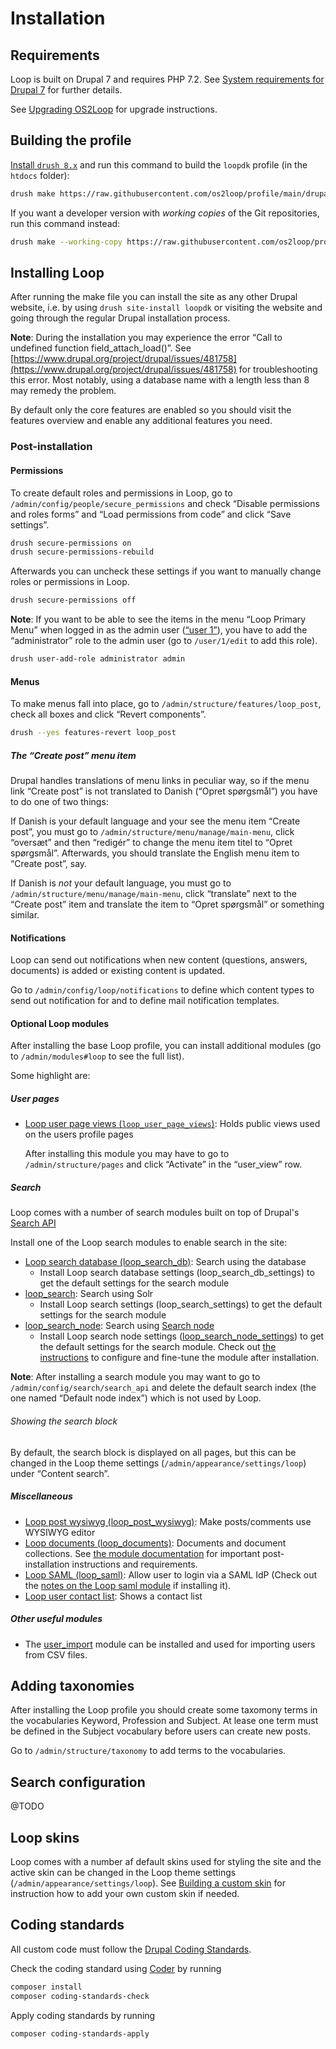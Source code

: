 # Installation

## Requirements

Loop is built on Drupal 7 and requires PHP 7.2. See [System requirements for
Drupal 7](https://www.drupal.org/docs/7/system-requirements) for further
details.

See [Upgrading OS2Loop](UPGRADE.md) for upgrade instructions.

## Building the profile

[Install `drush 8.x`](https://docs.drush.org/en/8.x/) and run this command to build
the `loopdk` profile (in the `htdocs` folder):

```sh
drush make https://raw.githubusercontent.com/os2loop/profile/main/drupal.make htdocs
```

If you want a developer version with _working copies_ of the Git repositories,
run this command instead:

```sh
drush make --working-copy https://raw.githubusercontent.com/os2loop/profile/main/drupal.make htdocs
```

## Installing Loop

After running the make file you can install the site as any other Drupal
website, i.e. by using `drush site-install loopdk` or visiting the website and
going through the regular Drupal installation process.

**Note**: During the installation you may experience the error “Call to
undefined function field_attach_load()”. See
[https://www.drupal.org/project/drupal/issues/481758](https://www.drupal.org/project/drupal/issues/481758)
for troubleshooting this error. Most notably, using a database name with a
length less than 8 may remedy the problem.

By default only the core features are enabled so you should visit the features
overview and enable any additional features you need.

### Post-installation

#### Permissions

To create default roles and permissions in Loop, go to
`/admin/config/people/secure_permissions` and check “Disable permissions and roles
forms” and “Load permissions from code” and click “Save settings”.

```sh
drush secure-permissions on
drush secure-permissions-rebuild
```

Afterwards you can uncheck these settings if you want to manually change roles
or permissions in Loop.

```sh
drush secure-permissions off
```

**Note**: If you want to be able to see the items in the menu “Loop Primary
Menu” when logged in as the admin user ([“user
1”](https://www.drupal.org/docs/7/understanding-drupal/users-permissions-and-roles#s-associating-more-information-with-users)),
you have to add the “administrator” role to the admin user (go to `/user/1/edit`
to add this role).

```sh
drush user-add-role administrator admin
```

#### Menus

To make menus fall into place, go to `/admin/structure/features/loop_post`,
check all boxes and click “Revert components”.

```sh
drush --yes features-revert loop_post
```

##### The “Create post” menu item

Drupal handles translations of menu links in peculiar way, so if the menu link
“Create post” is not translated to Danish (“Opret spørgsmål”) you have to do one
of two things:

If Danish is your default language and your see the menu item “Create post”, you
must go to `/admin/structure/menu/manage/main-menu`, click “oversæt” and then
“redigér” to change the menu item titel to “Opret spørgsmål”. Afterwards, you
should translate the English menu item to “Create post”, say.

If Danish is *not* your default language, you must go to
`/admin/structure/menu/manage/main-menu`, click “translate” next to
the “Create post” item and translate the item to “Opret spørgsmål” or something
similar.

#### Notifications

Loop can send out notifications when new content (questions, answers, documents)
is added or existing content is updated.

Go to `/admin/config/loop/notifications` to define which content types to send
out notification for and to define mail notification templates.

#### Optional Loop modules

After installing the base Loop profile, you can install additional modules (go
to `/admin/modules#loop` to see the full list).

Some highlight are:

##### User pages

* [Loop user page views
  (`loop_user_page_views`)](modules/loop_user_page_views/README.md): Holds
  public views used on the users profile pages

  After installing this module you may have to go to `/admin/structure/pages`
  and click “Activate” in the “user_view” row.

##### Search

Loop comes with a number of search modules built on top of Drupal's [Search
API](https://www.drupal.org/project/search_api)

Install one of the Loop search modules to enable search in the site:

* [Loop search database (loop_search_db)](modules/loop_search_db/README.md):
  Search using the database
  * Install Loop search database settings (loop_search_db_settings) to get the
    default settings for the search module
* [loop_search](modules/loop_search/README.md): Search using Solr
  * Install Loop search settings (loop_search_settings) to get the default
    settings for the search module
* [loop_search_node](modules/loop_search_node/README.md): Search using [Search
  node](https://github.com/search-node)
  * Install Loop search node settings
    ([loop_search_node_settings](modules/loop_search_node_settings/README.md))
    to get the default settings for the search module. Check out [the
    instructions](modules/loop_search_node_settings/README.md) to configure and
    fine-tune the module after installation.

**Note**: After installing a search module you may want to go to
`/admin/config/search/search_api` and delete the default search index (the one
named “Default node index”) which is not used by Loop.

###### Showing the search block

By default, the search block is displayed on all pages, but this can be changed
in the Loop theme settings (`/admin/appearance/settings/loop`) under “Content
search”.

##### Miscellaneous

* [Loop post wysiwyg (loop_post_wysiwyg)](modules/loop_post_wysiwyg/README.md):
  Make posts/comments use WYSIWYG editor
* [Loop documents (loop_documents)](modules/loop_documents/README.md): Documents
  and document collections. See [the module
  documentation](modules/loop_documents/README.md) for important
  post-installation instructions and requirements.
* [Loop SAML (loop_saml)](modules/loop_saml/README.md): Allow user to login via
  a SAML IdP (Check out the [notes on the Loop saml
  module](modules/loop_saml/README.md) if installing it).
* [Loop user contact list](modules/loop_user_contact_list/README.md): Shows a
  contact list

##### Other useful modules

* The [user_import](https://www.drupal.org/project/user_import) module can be
  installed and used for importing users from CSV files.

## Adding taxonomies

After installing the Loop profile you should create some taxomony terms in the
vocabularies Keyword, Profession and Subject. At lease one term must be defined
in the Subject vocabulary before users can create new posts.

Go to `/admin/structure/taxonomy` to add terms to the vocabularies.

## Search configuration

@TODO

## Loop skins

Loop comes with a number af default skins used for styling the site and the
active skin can be changed in the Loop theme settings
(`/admin/appearance/settings/loop`). See [Building a custom
skin](themes/loop/README.md#building-a-custom-skin) for instruction how to add
your own custom skin if needed.

## Coding standards

All custom code must follow the [Drupal Coding
Standards](https://www.drupal.org/docs/develop/standards).

Check the coding standard using [Coder](https://www.drupal.org/project/coder) by
running

```sh
composer install
composer coding-standards-check
```

Apply coding standards by running

```sh
composer coding-standards-apply
```
